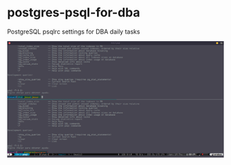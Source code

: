 # postgres-psql-for-dba
PostgreSQL psqlrc settings for DBA daily tasks

![ScreenShot](psql-for-dba-screenshot.png)
